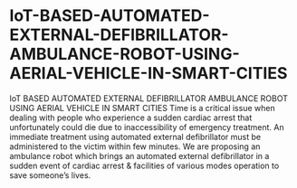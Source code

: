 # IoT-BASED-AUTOMATED-EXTERNAL-DEFIBRILLATOR-AMBULANCE-ROBOT-USING-AERIAL-VEHICLE-IN-SMART-CITIES
IoT BASED AUTOMATED EXTERNAL DEFIBRILLATOR AMBULANCE ROBOT USING AERIAL VEHICLE IN SMART CITIES Time is a critical issue when dealing with people who experience a sudden cardiac arrest that unfortunately could die due to inaccessibility of emergency treatment. An immediate treatment using automated external defibrillator must be administered to the victim within few minutes. We are proposing an ambulance robot which brings an automated external defibrillator in a sudden event of cardiac arrest &amp; facilities of various modes operation to save someone’s lives.
